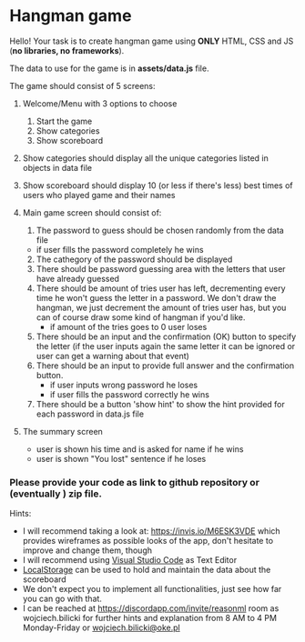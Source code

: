# Hangman game

Hello! Your task is to create hangman game using **ONLY** HTML, CSS and JS (__no libraries, no frameworks__).

The data to use for the game is in __assets/data.js__ file.

The game should consist of 5 screens:

1. Welcome/Menu with 3 options to choose
    1. Start the game
    2. Show categories
    3. Show scoreboard 
2. Show categories should display all the unique categories listed in objects in data file

3. Show scoreboard should display 10 (or less if there's less) best times of users who played game and their names

4. Main game screen should consist of:
    1. The password to guess should be chosen randomly from the data file
      * if user fills the password completely he wins
    2. The cathegory of the password should be displayed
    3. There should be password guessing area with the letters that user have already guessed
    4. There should be amount of tries user has left, decrementing every time he won't guess the letter in a password. We don't draw the hangman, we just decrement the amount of tries user has, but you can of course draw some kind of hangman if you'd like.
        * if amount of the tries goes to 0 user loses
    5. There should be an input and the confirmation (OK) button to specify the letter (if the user inputs again the same letter it can be ignored or user can get a warning about that event)
    6. There should be an input to provide full answer and the confirmation button.
        * if user inputs wrong password he loses
        * if user fills the password correctly he wins
    7. There should be a button 'show hint' to show the hint provided for each password in data.js file

  5. The summary screen
      * user is shown his time and is asked for name if he wins
      * user is shown "You lost" sentence if he loses
    

### Please provide your code as link to github repository or (eventually ) zip file.

Hints:

* I will recommend taking a look at: https://invis.io/M6ESK3VDE which provides wireframes as possible looks of the app, don't hesitate to improve and change them, though
* I will recommend using [Visual Studio Code](https://code.visualstudio.com/) as Text Editor
* [LocalStorage](https://developer.mozilla.org/en-US/docs/Web/API/Web_Storage_API/Using_the_Web_Storage_API) can be used to hold and maintain the data about the scoreboard
* We don't expect you to implement all functionalities, just see how far you can go with that.
* I can be reached at https://discordapp.com/invite/reasonml room as wojciech.bilicki for further hints and explanation from 8 AM to 4 PM Monday-Friday or wojciech.bilicki@oke.pl


